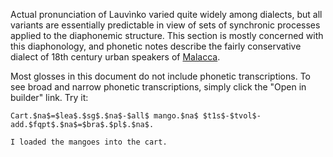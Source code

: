 Actual pronunciation of Lauvìnko varied quite widely among dialects, but all 
variants are essentially predictable in view of sets of synchronic processes 
applied to the diaphonemic structure. This section is mostly concerned with 
this diaphonology, and phonetic notes describe the fairly conservative dialect 
of 18th century urban speakers of [Malacca](https://goo.gl/maps/6xAjC2y7mktKKtWS8).

Most glosses in this document do not include phonetic transcriptions. To
see broad and narrow phonetic transcriptions, simply click the
"Open in builder" link. Try it:

```
Cart.$na$=$lea$.$sg$.$na$-$all$ mango.$na$ $t1s$-$tvol$-add.$fqpt$.$na$=$bra$.$pl$.$na$.

I loaded the mangoes into the cart.
```
